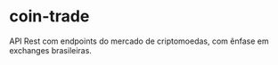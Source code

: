 # coin-trade
API Rest com endpoints do mercado de criptomoedas, com ênfase em exchanges brasileiras.
